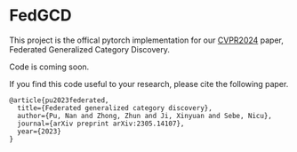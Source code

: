 # FedGCD
This project is the offical pytorch implementation for our [CVPR2024](https://arxiv.org/abs/2305.14107) paper, Federated Generalized Category Discovery.

Code is coming soon.

If you find this code useful to your research, please cite the following paper.

```
@article{pu2023federated,
  title={Federated generalized category discovery},
  author={Pu, Nan and Zhong, Zhun and Ji, Xinyuan and Sebe, Nicu},
  journal={arXiv preprint arXiv:2305.14107},
  year={2023}
}
```
